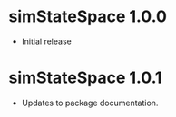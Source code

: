 # simStateSpace 1.0.0

* Initial release

# simStateSpace 1.0.1

* Updates to package documentation.
